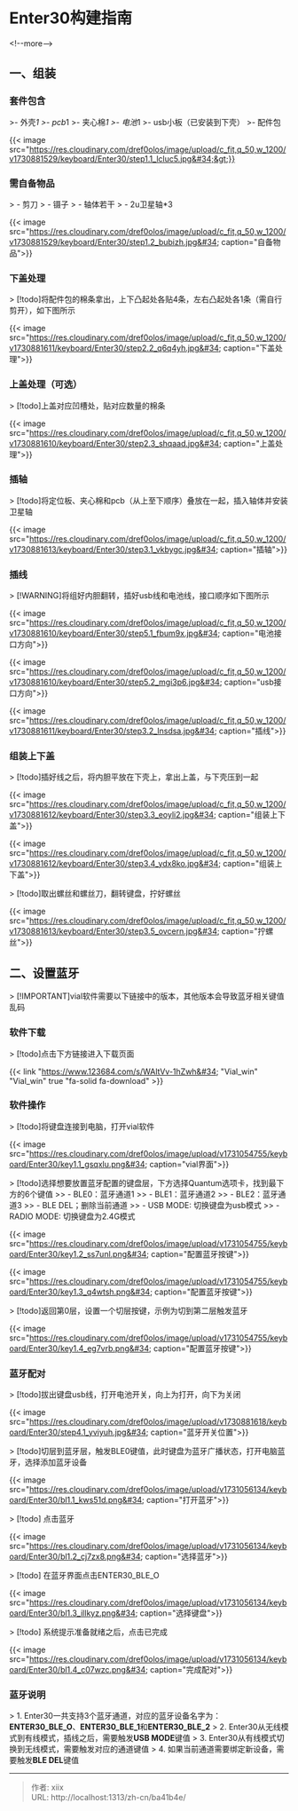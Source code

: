 # Enter30构建指南


&lt;!--more--&gt;
## 一、组装
### 套件包含

&gt;- 外壳*1
&gt;- pcb*1
&gt;- 夹心棉*1
&gt;- 电池*1
&gt;- usb小板（已安装到下壳）
&gt;- 配件包

{{&lt; image src=&#34;https://res.cloudinary.com/dref0olos/image/upload/c_fit,q_50,w_1200/v1730881529/keyboard/Enter30/step1.1_lcluc5.jpg&#34;&gt;}}

### 需自备物品

&gt; - 剪刀
&gt; - 镊子
&gt; - 轴体若干
&gt; - 2u卫星轴*3

{{&lt; image src=&#34;https://res.cloudinary.com/dref0olos/image/upload/c_fit,q_50,w_1200/v1730881529/keyboard/Enter30/step1.2_bubizh.jpg&#34; caption=&#34;自备物品&#34;&gt;}}

### 下盖处理
&gt; [!todo]将配件包的棉条拿出，上下凸起处各贴4条，左右凸起处各1条（需自行剪开），如下图所示

{{&lt; image src=&#34;https://res.cloudinary.com/dref0olos/image/upload/c_fit,q_50,w_1200/v1730881611/keyboard/Enter30/step2.2_q6q4yh.jpg&#34; caption=&#34;下盖处理&#34;&gt;}}

### 上盖处理（可选）
&gt; [!todo]上盖对应凹槽处，贴对应数量的棉条

{{&lt; image src=&#34;https://res.cloudinary.com/dref0olos/image/upload/c_fit,q_50,w_1200/v1730881610/keyboard/Enter30/step2.3_shqaad.jpg&#34; caption=&#34;上盖处理&#34;&gt;}}

### 插轴
&gt; [!todo]将定位板、夹心棉和pcb（从上至下顺序）叠放在一起，插入轴体并安装卫星轴
 
{{&lt; image src=&#34;https://res.cloudinary.com/dref0olos/image/upload/c_fit,q_50,w_1200/v1730881613/keyboard/Enter30/step3.1_vkbygc.jpg&#34; caption=&#34;插轴&#34;&gt;}}


### 插线
&gt; [!WARNING]将组好内胆翻转，插好usb线和电池线，接口顺序如下图所示

{{&lt; image src=&#34;https://res.cloudinary.com/dref0olos/image/upload/c_fit,q_50,w_1200/v1730881610/keyboard/Enter30/step5.1_fbum9x.jpg&#34; caption=&#34;电池接口方向&#34;&gt;}}

{{&lt; image src=&#34;https://res.cloudinary.com/dref0olos/image/upload/c_fit,q_50,w_1200/v1730881610/keyboard/Enter30/step5.2_mgi3p6.jpg&#34; caption=&#34;usb接口方向&#34;&gt;}}

{{&lt; image src=&#34;https://res.cloudinary.com/dref0olos/image/upload/c_fit,q_50,w_1200/v1730881611/keyboard/Enter30/step3.2_lnsdsa.jpg&#34; caption=&#34;插线&#34;&gt;}}

### 组装上下盖
&gt; [!todo]插好线之后，将内胆平放在下壳上，拿出上盖，与下壳压到一起

{{&lt; image src=&#34;https://res.cloudinary.com/dref0olos/image/upload/c_fit,q_50,w_1200/v1730881612/keyboard/Enter30/step3.3_eoyli2.jpg&#34; caption=&#34;组装上下盖&#34;&gt;}}

{{&lt; image src=&#34;https://res.cloudinary.com/dref0olos/image/upload/c_fit,q_50,w_1200/v1730881612/keyboard/Enter30/step3.4_ydx8ko.jpg&#34; caption=&#34;组装上下盖&#34;&gt;}}

&gt; [!todo]取出螺丝和螺丝刀，翻转键盘，拧好螺丝

{{&lt; image src=&#34;https://res.cloudinary.com/dref0olos/image/upload/c_fit,q_50,w_1200/v1730881613/keyboard/Enter30/step3.5_ovcern.jpg&#34; caption=&#34;拧螺丝&#34;&gt;}}

## 二、设置蓝牙
&gt; [!IMPORTANT]vial软件需要以下链接中的版本，其他版本会导致蓝牙相关键值乱码
### 软件下载
&gt; [!todo]点击下方链接进入下载页面

{{&lt; link &#34;https://www.123684.com/s/WAltVv-1hZwh&#34; &#34;Vial_win&#34; &#34;Vial_win&#34; true &#34;fa-solid fa-download&#34; &gt;}}

### 软件操作
&gt; [!todo]将键盘连接到电脑，打开vial软件

{{&lt; image src=&#34;https://res.cloudinary.com/dref0olos/image/upload/v1731054755/keyboard/Enter30/key1.1_gsqxlu.png&#34; caption=&#34;vial界面&#34;&gt;}}

&gt; [!todo]选择想要放置蓝牙配置的键盘层，下方选择Quantum选项卡，找到最下方的6个键值
&gt;&gt; - BLE0：蓝牙通道1
&gt;&gt; - BLE1：蓝牙通道2
&gt;&gt; - BLE2：蓝牙通道3
&gt;&gt; - BLE DEL；删除当前通道
&gt;&gt; - USB MODE: 切换键盘为usb模式
&gt;&gt; - RADIO MODE: 切换键盘为2.4G模式

{{&lt; image src=&#34;https://res.cloudinary.com/dref0olos/image/upload/v1731054755/keyboard/Enter30/key1.2_ss7unl.png&#34; caption=&#34;配置蓝牙按键&#34;&gt;}}

{{&lt; image src=&#34;https://res.cloudinary.com/dref0olos/image/upload/v1731054755/keyboard/Enter30/key1.3_q4wtsh.png&#34; caption=&#34;配置蓝牙按键&#34;&gt;}}

&gt; [!todo]返回第0层，设置一个切层按键，示例为切到第二层触发蓝牙

{{&lt; image src=&#34;https://res.cloudinary.com/dref0olos/image/upload/v1731054755/keyboard/Enter30/key1.4_eg7vrb.png&#34; caption=&#34;配置蓝牙按键&#34;&gt;}}

### 蓝牙配对
&gt; [!todo]拔出键盘usb线，打开电池开关，向上为打开，向下为关闭

{{&lt; image src=&#34;https://res.cloudinary.com/dref0olos/image/upload/v1730881618/keyboard/Enter30/step4.1_yviyuh.jpg&#34; caption=&#34;蓝牙开关位置&#34;&gt;}}

&gt; [!todo]切层到蓝牙层，触发BLE0键值，此时键盘为蓝牙广播状态，打开电脑蓝牙，选择添加蓝牙设备

{{&lt; image src=&#34;https://res.cloudinary.com/dref0olos/image/upload/v1731056134/keyboard/Enter30/bl1.1_kws51d.png&#34; caption=&#34;打开蓝牙&#34;&gt;}}

&gt; [!todo] 点击蓝牙

{{&lt; image src=&#34;https://res.cloudinary.com/dref0olos/image/upload/v1731056134/keyboard/Enter30/bl1.2_cj7zx8.png&#34; caption=&#34;选择蓝牙&#34;&gt;}}

&gt; [!todo] 在蓝牙界面点击ENTER30_BLE_O

{{&lt; image src=&#34;https://res.cloudinary.com/dref0olos/image/upload/v1731056134/keyboard/Enter30/bl1.3_illkyz.png&#34; caption=&#34;选择键盘&#34;&gt;}}

&gt; [!todo] 系统提示准备就绪之后，点击已完成

{{&lt; image src=&#34;https://res.cloudinary.com/dref0olos/image/upload/v1731056134/keyboard/Enter30/bl1.4_c07wzc.png&#34; caption=&#34;完成配对&#34;&gt;}}

### 蓝牙说明

&gt; 1. Enter30一共支持3个蓝牙通道，对应的蓝牙设备名字为：**ENTER30_BLE_O**、**ENTER30_BLE_1**和**ENTER30_BLE_2**
&gt; 2. Enter30从无线模式到有线模式，插线之后，需要触发**USB MODE**键值
&gt; 3. Enter30从有线模式切换到无线模式，需要触发对应的通道键值
&gt; 4. 如果当前通道需要绑定新设备，需要触发**BLE DEL**键值




---

> 作者: xiix  
> URL: http://localhost:1313/zh-cn/ba41b4e/  

